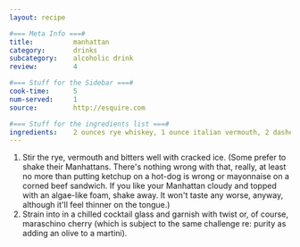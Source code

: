 ```yaml
---
layout: recipe

#=== Meta Info ===#
title: 			manhattan
category:		drinks
subcategory:	alcoholic drink
review:			4

#=== Stuff for the Sidebar ===#
cook-time:		5
num-served:		1
source:			http://esquire.com

#=== Stuff for the ingredients list ===#
ingredients:	2 ounces rye whiskey, 1 ounce italian vermouth, 2 dashes Angostura Bittters, 1 cocktail glass
---
```


1. Stir the rye, vermouth and bitters well with cracked ice. (Some prefer to shake their Manhattans. There's nothing wrong with that, really, at least no more than putting ketchup on a hot-dog is wrong or mayonnaise on a corned beef sandwich. If you like your Manhattan cloudy and topped with an algae-like foam, shake away. It won't taste any worse, anyway, although it'll feel thinner on the tongue.)
2. Strain into in a chilled cocktail glass and garnish with twist or, of course, maraschino cherry (which is subject to the same challenge re: purity as adding an olive to a martini).
